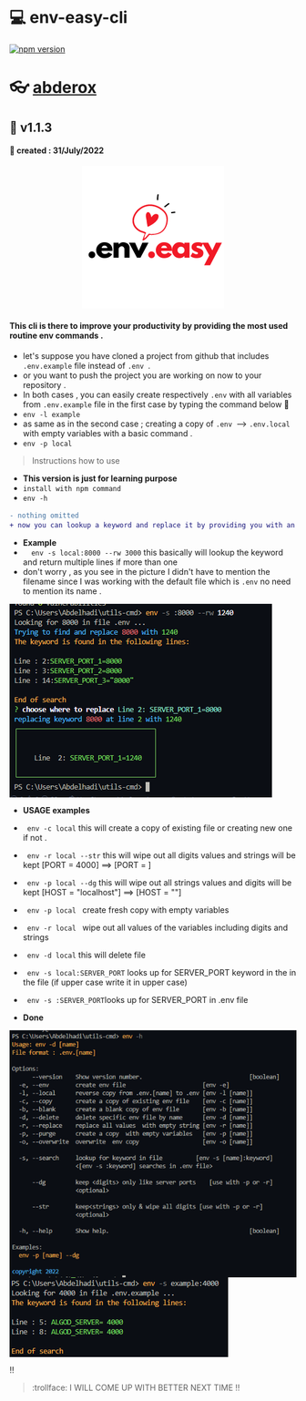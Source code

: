 # :computer: env-easy-cli

[![npm version](https://badge.fury.io/js/env-easy.svg)](https://badge.fury.io/js/env-easy)

# :eyeglasses: [abderox](https://github.com/abderox/)

## :bookmark_tabs: __v1.1.3__
#### :date: created : 31/July/2022
<p align="center"><img src = "https://github.com/abderox/env-helper-cli/blob/master/env.easy.png" alt="logo"/></p>

#### This  cli is there to improve your productivity by providing the most used routine env commands . 
- let's suppose you have cloned a project from github that includes ```.env.example``` file instead of ```.env ```.
- or you want to push the project you are working on now to your repository  . 
- In both cases , you can easily create respectively ```.env``` with all variables from ```.env.example``` file in the first case by typing the command below :arrow_down_small: 
- ```env -l example ```
- as same as in the second case ; creating a copy of ```.env ```--> ```.env.local``` with empty variables with a basic command .
- ```env -p local ```

> Instructions how to use 
- __This version is just for learning purpose__ 
- ``` install with npm command  ```
- ``` env -h  ```

```diff
- nothing omitted
+ now you can lookup a keyword and replace it by providing you with an interactive menu
```
- __Example__ 
- ```  env -s local:8000 --rw 3000``` this basically will lookup the keyword and return multiple lines if more than one 
- don't worry , as you see in the picture I didn't have to mention the filename since I was working with the default file which is ```.env``` no need to mention its name .

<img src = "https://github.com/abderox/env-helper-cli/blob/master/env_3.png" alt="capture" align="center"/>



- __USAGE examples__ 
- ```  env -c local ```       this will create a copy of existing file or creating new one if not .
- ```  env -r local --str ``` this will wipe out all digits values and strings will be kept [PORT = 4000] ==> [PORT = ]
- ```  env -p local --dg ```  this will wipe out all strings values and digits will be kept [HOST = "localhost"] 
==> [HOST = ""] 
- ```  env -p local  ```       create fresh copy with empty variables 
- ```  env -r local  ```       wipe out all values  of the variables including digits and strings  
- ```  env -d local ```       this will delete file
- ```  env -s local:SERVER_PORT ```       looks up for SERVER_PORT keyword in the in the file (if upper case write it in upper case)
- ```  env -s :SERVER_PORT ```looks up for SERVER_PORT in .env file

- __Done__

<img src = "https://github.com/abderox/env-helper-cli/blob/master/env.png" alt="capture" align="center"/>
<img src = "https://github.com/abderox/env-helper-cli/blob/master/env_1.png" alt="capture" align="center"/>



:bangbang:
> :trollface: I WILL COME UP WITH BETTER NEXT TIME  !!

